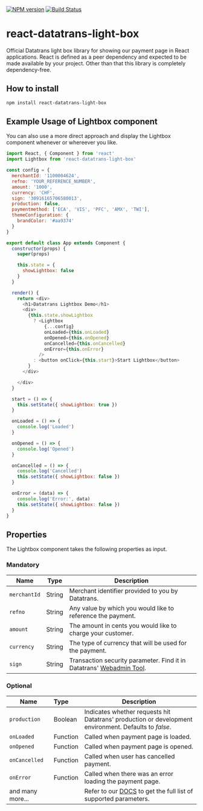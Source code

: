 [![NPM version][npm-version-image]][npm-url] [![Build Status](https://circleci.com/gh/datatrans/react-datatrans-light-box.png?circle-token=:circle-token)](https://circleci.com/gh/datatrans/react-datatrans-light-box)

# react-datatrans-light-box

Official Datatrans light box library for showing our payment page in React applications.
React is defined as a peer dependency and expected to be made available by your project. Other than that this library is completely dependency-free.

## How to install

```bash
npm install react-datatrans-light-box
```

## Example Usage of Lightbox component
You can also use a more direct approach and display the Lightbox component whenever or whereever you like.

```javascript
import React, { Component } from 'react'
import Lightbox from 'react-datatrans-light-box'

const config = {
  merchantId: '1100004624',
  refno: 'YOUR_REFERENCE_NUMBER',
  amount: '1000',
  currency: 'CHF',
  sign: '30916165706580013',
  production: false,
  paymentmethod: ['ECA', 'VIS', 'PFC', 'AMX', 'TWI'],
  themeConfiguration: {
    brandColor: '#aa9374'
  }
}

export default class App extends Component {
  constructor(props) {
    super(props)

    this.state = {
      showLightbox: false
    }
  }

  render() {
    return <div>
      <h1>Datatrans Lightbox Demo</h1>
      <div>
        {this.state.showLightbox
          ? <Lightbox
              {...config}
              onLoaded={this.onLoaded}
              onOpened={this.onOpened}
              onCancelled={this.onCancelled}
              onError={this.onError}
            />
          : <button onClick={this.start}>Start Lightbox</button>
        }
      </div>

    </div>
  }

  start = () => {
    this.setState({ showLightbox: true })
  }

  onLoaded = () => {
    console.log('Loaded')
  }

  onOpened = () => {
    console.log('Opened')
  }

  onCancelled = () => {
    console.log('Cancelled')
    this.setState({ showLightbox: false })
  }

  onError = (data) => {
    console.log('Error:', data)
    this.setState({ showLightbox: false })
  }
}
```

## Properties

The Lightbox component takes the following properties as input.

### Mandatory

Name | Type | Description
-----|------|-----|
`merchantId` | String | Merchant identifier provided to you by Datatrans.
`refno` | String | Any value by which you would like to reference the payment.|
`amount` | String |The amount in cents you would like to charge your customer.|
`currency` | String | The type of currency that will be used for the payment.|
`sign` | String | Transaction security parameter. Find it in Datatrans' [Webadmin Tool](https://payment.datatrans.biz/). |

### Optional

|Name  | Type   |Description |
|----- |:------ |------------|
|`production` | Boolean | Indicates whether requests hit Datatrans' production or development environment. Defaults to *false*.|
|`onLoaded` | Function | Called when payment page is loaded.|
|`onOpened` | Function | Called when payment page is opened.|
|`onCancelled` | Function | Called when user has cancelled payment.|
|`onError` | Function | Called when there was an error loading the payment page.|
|and many more... | | Refer to our [DOCS](https://docs.datatrans.ch/docs) to get the full list of supported parameters.|

[npm-url]: https://npmjs.com/package/react-datatrans-light-box
[npm-version-image]: https://img.shields.io/npm/v/react-datatrans-light-box.svg?style=flat-square
